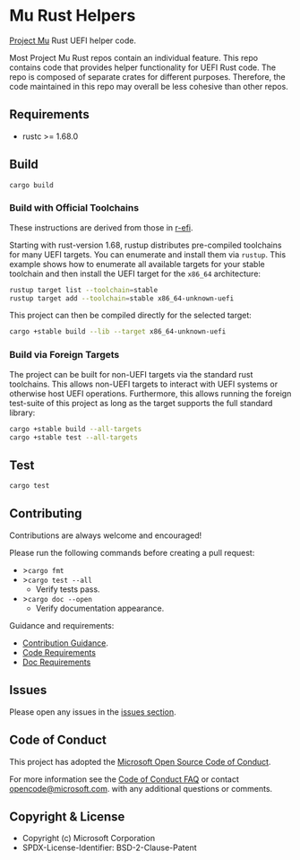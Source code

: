 # Mu Rust Helpers

[Project Mu](https://microsoft.github.io/mu) Rust UEFI helper code.

Most Project Mu Rust repos contain an individual feature. This repo contains code that provides helper functionality
for UEFI Rust code. The repo is composed of separate crates for different purposes. Therefore, the code maintained in
this repo may overall be less cohesive than other repos.

## Requirements

- rustc >= 1.68.0

## Build

```sh
cargo build
```

### Build with Official Toolchains

These instructions are derived from those in [r-efi](https://github.com/r-efi/r-efi/blob/main/README.md).

Starting with rust-version 1.68, rustup distributes pre-compiled toolchains for many UEFI targets. You can enumerate
and install them via `rustup`. This example shows how to enumerate all available targets for your stable toolchain
and then install the UEFI target for the `x86_64` architecture:

```sh
rustup target list --toolchain=stable
rustup target add --toolchain=stable x86_64-unknown-uefi
```

This project can then be compiled directly for the selected target:

```sh
cargo +stable build --lib --target x86_64-unknown-uefi
```

### Build via Foreign Targets

The project can be built for non-UEFI targets via the standard rust toolchains. This allows non-UEFI targets to
interact with UEFI systems or otherwise host UEFI operations. Furthermore, this allows running the foreign test-suite
of this project as long as the target supports the full standard library:

```sh
cargo +stable build --all-targets
cargo +stable test --all-targets
```

## Test

```sh
cargo test
```

## Contributing

Contributions are always welcome and encouraged!

Please run the following commands before creating a pull request:

- \>`cargo fmt`
- \>`cargo test --all`
  - Verify tests pass.
- \>`cargo doc --open`
  - Verify documentation appearance.

Guidance and requirements:

- [Contribution Guidance](https://microsoft.github.io/mu/How/contributing/).
- [Code Requirements](https://microsoft.github.io/mu/CodeDevelopment/requirements/)
- [Doc Requirements](https://microsoft.github.io/mu/CodeDevelopment/rust_documentation_conventions/)

## Issues

Please open any issues in the [issues section](https://github.com/microsoft/mu_rust_helperss/issues).

## Code of Conduct

This project has adopted the [Microsoft Open Source Code of Conduct](https://opensource.microsoft.com/codeofconduct/).

For more information see the [Code of Conduct FAQ](https://opensource.microsoft.com/codeofconduct/faq/)
or contact [opencode@microsoft.com](mailto:opencode@microsoft.com). with any additional questions or comments.

## Copyright & License

- Copyright (c) Microsoft Corporation
- SPDX-License-Identifier: BSD-2-Clause-Patent
